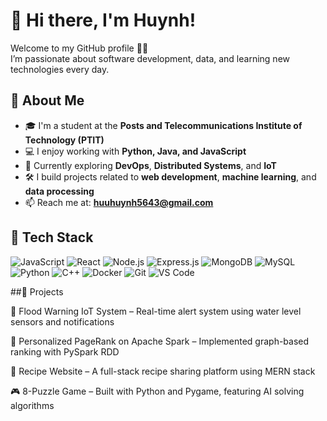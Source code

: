 # 👋 Hi there, I'm Huynh!

Welcome to my GitHub profile 👨‍💻  
I’m passionate about software development, data, and learning new technologies every day.

## 🚀 About Me

- 🎓 I'm a student at the **Posts and Telecommunications Institute of Technology (PTIT)**
- 💻 I enjoy working with **Python, Java, and JavaScript**
- 🌱 Currently exploring **DevOps**, **Distributed Systems**, and **IoT**
- 🛠️ I build projects related to **web development**, **machine learning**, and **data processing**
- 📫 Reach me at: **huuhuynh5643@gmail.com**

## 🧰 Tech Stack

![JavaScript](https://img.shields.io/badge/-JavaScript-F7DF1E?logo=javascript&logoColor=black)
![React](https://img.shields.io/badge/-React-20232A?logo=react)
![Node.js](https://img.shields.io/badge/-Node.js-339933?logo=nodedotjs&logoColor=white)
![Express.js](https://img.shields.io/badge/-Express.js-000000?logo=express&logoColor=white)
![MongoDB](https://img.shields.io/badge/-MongoDB-47A248?logo=mongodb&logoColor=white)
![MySQL](https://img.shields.io/badge/-MySQL-4479A1?logo=mysql&logoColor=white)
![Python](https://img.shields.io/badge/-Python-3776AB?logo=python&logoColor=white)
![C++](https://img.shields.io/badge/-C++-00599C?logo=c%2B%2B&logoColor=white)
![Docker](https://img.shields.io/badge/-Docker-2496ED?logo=docker&logoColor=white)
![Git](https://img.shields.io/badge/-Git-F05032?logo=git&logoColor=white)
![VS Code](https://img.shields.io/badge/-VSCode-007ACC?logo=visualstudiocode&logoColor=white)


##📌 Projects

🚨 Flood Warning IoT System – Real-time alert system using water level sensors and notifications

🔢 Personalized PageRank on Apache Spark – Implemented graph-based ranking with PySpark RDD

🍳 Recipe Website – A full-stack recipe sharing platform using MERN stack

🎮 8-Puzzle Game – Built with Python and Pygame, featuring AI solving algorithms
